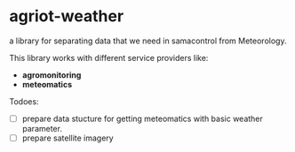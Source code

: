 # agriot-weather
a library for separating data that we need in samacontrol from Meteorology.

This library works with different service providers like:
- __agromonitoring__
- __meteomatics__

Todoes:
- [ ] prepare data stucture for getting meteomatics with basic weather parameter.
- [ ] prepare satellite imagery
